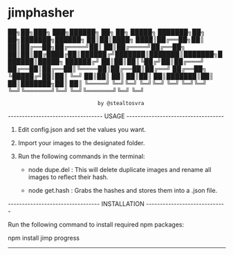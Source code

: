# jimphasher
 
██╗██╗███╗   ███╗██████╗ ██╗  ██╗ █████╗ ███████╗██╗  ██╗███████╗██████╗ 
██║██║████╗ ████║██╔══██╗██║  ██║██╔══██╗██╔════╝██║  ██║██╔════╝██╔══██╗
██║██║██╔████╔██║██████╔╝███████║███████║███████╗███████║█████╗  ██████╔╝
██║██║██║╚██╔╝██║██╔═══╝ ██╔══██║██╔══██║╚════██║██╔══██║██╔══╝  ██╔══██╗
╚█████╔╝██║██║ ╚═╝ ██║██║     ██║  ██║██║  ██║███████║██║  ██║███████╗██║  ██║
 ╚════╝ ╚═╝╚═╝     ╚═╝╚═╝     ╚═╝  ╚═╝╚═╝  ╚═╝╚══════╝╚═╝  ╚═╝╚══════╝╚═╝  ╚═╝ 

                                 by @stealtosvra 

---------------------------------- USAGE -----------------------------------

1. Edit config.json and set the values you want.

2. Import your images to the designated folder.

3. Run the following commands in the terminal:

   - node dupe.del : This will delete duplicate images and rename all images to reflect their hash.

   - node get.hash : Grabs the hashes and stores them into a .json file.

--------------------------------- INSTALLATION -----------------------------

Run the following command to install required npm packages:

npm install jimp progress

-----------------------------------------------------------------------------  
